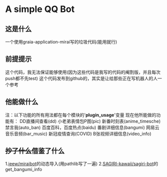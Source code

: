 # A simple QQ Bot

## 这是什么
一个使用graia-application-mirai写的垃圾代码(能用就行)

## 前提提示
这个代码，我无法保证能够使用(因为这些代码是我写的代码的阉割版，并且每次push都不先test)
这个代码发布到github的，其实是让给那些正在写机器人的人一个参考

## 他能做什么
注：以下功能的所有用法都在每个模块的'__plugin_usage__'变量
现在他所能做的功能有：
DD直播间查看(dd)
小老弟表情包P图(pic)
新番时刻表(anime_timesche)
禁言我(auto_ban)
百度百科，百度热点(baidu)
番剧详细信息(bangumi)
网易云音乐音频(bar_music)
新冠疫情查询(COVID)
B张视频详细信息(video_info)

## ~~抄了什么~~借鉴了什么
1.[ieew/miraibot](https://github.com/ieew/miraibot)的动态导入(用pathlib写了一遍)
2.[SAGIRI-kawaii/sagiri-bot](https://github.com/SAGIRI-kawaii/sagiri-bot)的get_bangumi_info